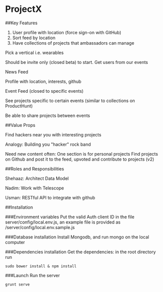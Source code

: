 # ProjectX

##Key Features

1. User profile with location (force sign-on with GitHub)
2. Sort feed by location
3. Have collections of projects that ambassadors can manage

Pick a vertical i.e. wearables 

Should be invite only (closed beta) to start. Get users from our events

News Feed

Profile with location, interests, github

Event Feed (closed to specific events)

See projects specific to certain events (similar to collections on ProductHunt)

Be able to share projects between events

##Value Props

Find hackers near you with interesting projects

Analogy: Building you "hacker" rock band

Need new content often:
One section is for personal projects
Find projects on Github and post it to the feed, upvoted and contribute to projects (v2)

##Roles and Responsibilities

Shehaaz: Architect Data Model

Nadim: Work with Telescope

Usman: RESTful API to integrate with github

##Installation

###Environment variables
Put the valid Auth client ID in the file server/config/local.env.js, an example file is provided
as /server/config/local.env.sample.js

###Database installation
Install Mongodb, and run mongo on the local computer 

###Dependencies installation
Get the dependencies: in the root directory run

```
sudo bower install & npm install 
```

###Launch
Run the server

```
grunt serve
```
